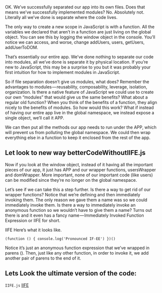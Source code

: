 OK. We’ve successfully separated our app into its own files. Does that means we’ve successfully implemented modules? No. Absolutely not. Literally all we’ve done is separate where the code lives.

The only way to create a new scope in JavaScript is with a function. All the variables we declared that aren’t in a function are just living on the global object. You can see this by logging the window object in the console. You’ll notice we can access, and worse, change addUsers, users, getUsers, addUserToDOM.

That’s essentially our entire app. We’ve done nothing to separate our code into modules, all we’ve done is separate it by physical location. If you’re new to JavaScript, this may be a surprise to you but it was probably your first intuition for how to implement modules in JavaScript.

So if file separation doesn’t give us modules, what does? Remember the advantages to modules — reusability, composability, leverage, isolation, organization. Is there a native feature of JavaScript we could use to create our own “modules” that would give us the same benefits? What about a regular old function? When you think of the benefits of a function, they align nicely to the benefits of modules. So how would this work? What if instead of having our entire app live in the global namespace, we instead expose a single object, we’ll call it APP.

We can then put all the methods our app needs to run under the APP, which will prevent us from polluting the global namespace. We could then wrap everything else in a function to keep it enclosed from the rest of the app.

## Let look to new way betterCodeWithoutIIFE.js

Now if you look at the window object, instead of it having all the important pieces of our app, it just has APP and our wrapper functions, usersWrapper and domWrapper. More important, none of our important code (like users) can be modified since they’re no longer on the global namespace.

Let’s see if we can take this a step further. Is there a way to get rid of our wrapper functions? Notice that we’re defining and then immediately invoking them. The only reason we gave them a name was so we could immediately invoke them. Is there a way to immediately invoke an anonymous function so we wouldn’t have to give them a name? Turns out there is and it even has a fancy name — Immediately Invoked Function Expression or IIFE for short.


IIFE
Here’s what it looks like.

``` (function () { console.log('Pronounced IF-EE') })() ```


Notice it’s just an anonymous function expression that we’ve wrapped in parens ().
Then, just like any other function, in order to invoke it, we add another pair of parens to the end of it.

## Lets Look the ultimate version of the code: 
``` IIFE.js ```
[IIFE]()